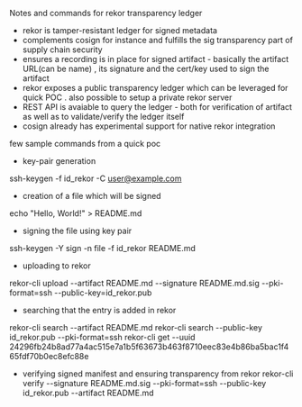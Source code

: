 Notes and commands for rekor transparency ledger

* rekor is  tamper-resistant ledger for signed metadata
* complements cosign for instance and fulfills the sig transparency part of supply chain security 
* ensures a recording is in place for signed artifact - basically the artifact URL(can be name) ,  its signature and the cert/key used to sign the artifact
* rekor exposes a public transparency ledger which can be leveraged for quick POC . also possible to setup a private rekor server 
* REST API is avaiable to query the ledger - both for verification of artifact as well as to validate/verify the ledger itself 
* cosign already has experimental support for native rekor integration 

few sample commands from a quick poc

- key-pair generation

ssh-keygen -f id_rekor -C user@example.com 

- creation of a file which will be signed

echo "Hello, World!" > README.md

- signing the file using key pair

ssh-keygen -Y sign -n file -f id_rekor README.md

- uploading to rekor 

rekor-cli upload --artifact README.md --signature README.md.sig --pki-format=ssh --public-key=id_rekor.pub

- searching that the entry is added in rekor

rekor-cli search --artifact README.md
rekor-cli search --public-key id_rekor.pub --pki-format=ssh
rekor-cli get --uuid 24296fb24b8ad77a4ac515e7a1b5f63673b463f8710eec83e4b86ba5bac1f465fdf70b0ec8efc88e

- verifying signed manifest and ensuring transparency from rekor 
rekor-cli verify --signature README.md.sig --pki-format=ssh --public-key id_rekor.pub --artifact README.md



